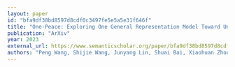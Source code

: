 ```yaml
---
layout: paper
id: "bfa9df38bd8597d8cdf0c3497fe5e5a5e31f646f"
title: "One-Peace: Exploring One General Representation Model Toward Unlimited Modalities"
publication: "ArXiv"
year: 2023
external_url: https://www.semanticscholar.org/paper/bfa9df38bd8597d8cdf0c3497fe5e5a5e31f646f
authors: "Peng Wang, Shijie Wang, Junyang Lin, Shuai Bai, Xiaohuan Zhou, Jingren Zhou, Xinggang Wang, Chang Zhou"
---
```

